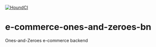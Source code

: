  [![HoundCI](https://img.shields.io/badge/reviewed%20by-Hound-%23a873d1.svg)](https://houndci.com)
 # e-commerce-ones-and-zeroes-bn
Ones-and-Zeroes e-commerce backend
